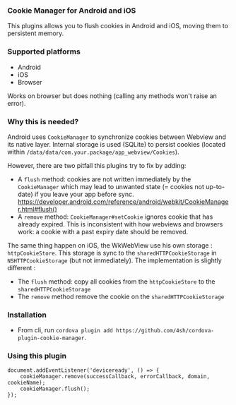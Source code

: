 ### Cookie Manager for Android and iOS ###

This plugins allows you to flush cookies in Android and iOS, moving them to persistent memory. 

### Supported platforms

* Android
* iOS
* Browser

Works on browser but does nothing (calling any methods won't raise an error).

### Why this is needed?

Android uses `CookieManager` to synchronize cookies between Webview and its native layer. Internal storage is used (SQLite)
 to persist cookies (located within `/data/data/com.your.package/app_webview/Cookies`).
 
However, there are two pitfall this plugins try to fix by adding:
* A `flush` method: cookies are not written immediately by the `CookieManager` which may lead to unwanted state (= cookies not up-to-date) if you leave your app before sync. https://developer.android.com/reference/android/webkit/CookieManager.html#flush() 
* A `remove` method: `CookieManager#setCookie` ignores cookie that has already expired. This is inconsistent with how webviews and browsers work: a cookie with a past expiry date should be removed.

The same thing happen on iOS, the WkWebView use his own storage : `httpCookieStore`.
This storage is sync to the `sharedHTTPCookieStorage` in `NSHTTPCookieStorage` (but not immediately).
The implementation is slightly different :
* The `flush` method: copy all cookies from the `httpCookieStore` to the `sharedHTTPCookieStorage`
* The `remove` method remove the cookie on the `sharedHTTPCookieStorage`
 
 
### Installation ###

* From cli, run `cordova plugin add https://github.com/4sh/cordova-plugin-cookie-manager`.

### Using this plugin ###

```
document.addEventListener('deviceready', () => {
    cookieManager.remove(successCallback, errorCallback, domain, cookieName);
    cookieManager.flush();
});
```